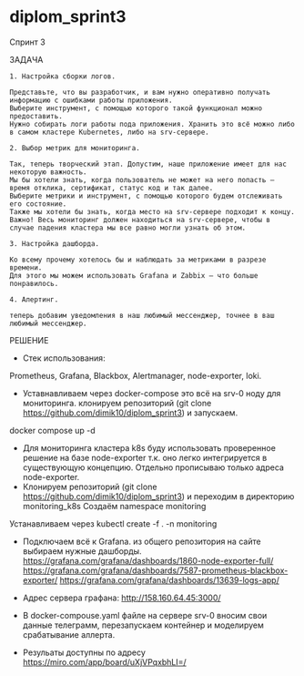 # diplom_sprint3

Спринт 3

ЗАДАЧА

```
1. Настройка сборки логов.

Представьте, что вы разработчик, и вам нужно оперативно получать информацию с ошибками работы приложения.
Выберите инструмент, с помощью которого такой функционал можно предоставить. 
Нужно собирать логи работы пода приложения. Хранить это всё можно либо в самом кластере Kubernetes, либо на srv-сервере.

2. Выбор метрик для мониторинга.

Так, теперь творческий этап. Допустим, наше приложение имеет для нас некоторую важность. 
Мы бы хотели знать, когда пользователь не может на него попасть — время отклика, сертификат, статус код и так далее. 
Выберите метрики и инструмент, с помощью которого будем отслеживать его состояние.
Также мы хотели бы знать, когда место на srv-сервере подходит к концу.
Важно! Весь мониторинг должен находиться на srv-сервере, чтобы в случае падения кластера мы все равно могли узнать об этом.

3. Настройка дашборда.

Ко всему прочему хотелось бы и наблюдать за метриками в разрезе времени.
Для этого мы можем использовать Grafana и Zabbix — что больше понравилось.

4. Алертинг.

теперь добавим уведомления в наш любимый мессенджер, точнее в ваш любимый мессенджер. 

```

РЕШЕНИЕ

- Стек использования:

Prometheus,
Grafana,
Blackbox,
Alertmanager,
node-exporter,
loki.


- Уставнавливаем через docker-compose это всё на srv-0 ноду для мониторинга.
клонируем репозиторий  (git clone https://github.com/dimik10/diplom_sprint3) и запускаем.

docker compose up -d 

- Для мониторинга кластера k8s буду использовать проверенное решение на бaзе node-exporter т.к. оно легко 
интегрируется в существующую концепцию. Отдельно прописываю только адреса node-exporter.
- Клонируем репозиторий  (git clone https://github.com/dimik10/diplom_sprint3) и переходим в директорию monitoring_k8s
Создаём namespace monitoring 

Устанавливаем через kubectl create -f . -n monitoring


- Подключаем всё к Grafana.
из общего репозитория на сайте выбираем нужные дашборды.
https://grafana.com/grafana/dashboards/1860-node-exporter-full/
https://grafana.com/grafana/dashboards/7587-prometheus-blackbox-exporter/
https://grafana.com/grafana/dashboards/13639-logs-app/

- Адрес сервера графана: http://158.160.64.45:3000/

- В docker-compouse.yaml файле на сервере srv-0 вносим свои данные телеграмм, перезапускаем контейнер и моделируем срабатывание аллерта.

- Резульаты доступны по адресу https://miro.com/app/board/uXjVPqxbhLI=/

